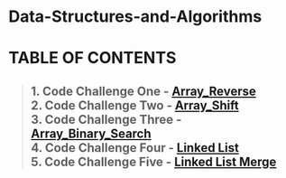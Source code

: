 # Data-Structures-and-Algorithms

# TABLE OF CONTENTS
> ## 1. Code Challenge One - [Array_Reverse](https://github.com/kochsj/python-data-structures-and-algorithms/tree/master/challenges/array_reverse)<br>2. Code Challenge Two - [Array_Shift](https://github.com/kochsj/python-data-structures-and-algorithms/tree/master/challenges/array_shift)<br>3. Code Challenge Three - [Array_Binary_Search](https://github.com/kochsj/python-data-structures-and-algorithms/tree/master/challenges/array_binary_search)<br>4. Code Challenge Four - [Linked List](https://github.com/kochsj/python-data-structures-and-algorithms/tree/master/Data-Structures/linked_list)<br>5. Code Challenge Five - [Linked List Merge](https://github.com/kochsj/python-data-structures-and-algorithms/tree/master/challenges/ll_merge)
